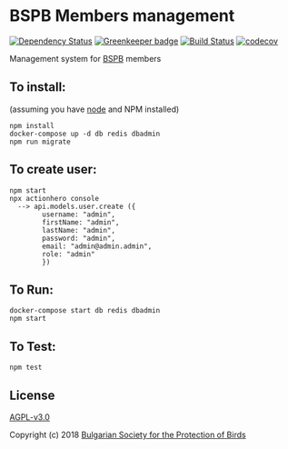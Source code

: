# BSPB Members management

[![Dependency Status](https://david-dm.org/BspbOrg/members-server.svg?style=flat-square)](https://david-dm.org/BspbOrg/members-server)
[![Greenkeeper badge](https://badges.greenkeeper.io/BspbOrg/members-server.svg)](https://greenkeeper.io/)
[![Build Status](https://travis-ci.org/BspbOrg/members-server.svg?branch=master)](https://travis-ci.org/BspbOrg/members-server)
[![codecov](https://codecov.io/gh/BspbOrg/members-server/branch/master/graph/badge.svg)](https://codecov.io/gh/BspbOrg/members-server)

Management system for [BSPB](http://bspb.org/) members

## To install:
(assuming you have [node](http://nodejs.org/) and NPM installed)

```
npm install
docker-compose up -d db redis dbadmin
npm run migrate
```

## To create user:

```
npm start
npx actionhero console
  --> api.models.user.create ({
        username: "admin",
        firstName: "admin",
        lastName: "admin",
        password: "admin",
        email: "admin@admin.admin",
        role: "admin"
        })
```
## To Run:

```
docker-compose start db redis dbadmin
npm start
```

## To Test:
`npm test`

## License

[AGPL-v3.0](LICENSE)

Copyright (c) 2018 [Bulgarian Society for the Protection of Birds](http://bspb.org)
